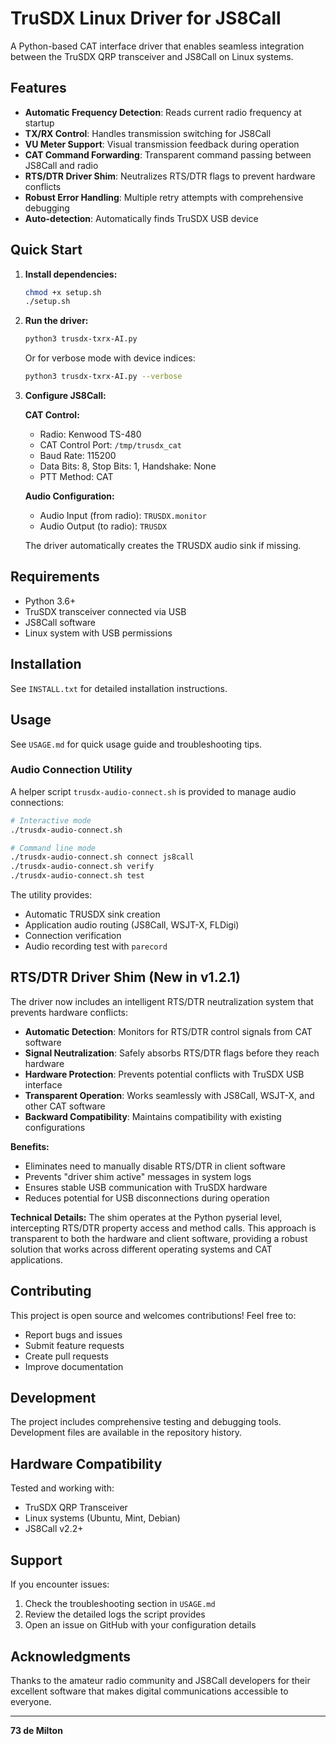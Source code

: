 # TruSDX Linux Driver for JS8Call

A Python-based CAT interface driver that enables seamless integration between the TruSDX QRP transceiver and JS8Call on Linux systems.

## Features

- **Automatic Frequency Detection**: Reads current radio frequency at startup
- **TX/RX Control**: Handles transmission switching for JS8Call
- **VU Meter Support**: Visual transmission feedback during operation  
- **CAT Command Forwarding**: Transparent command passing between JS8Call and radio
- **RTS/DTR Driver Shim**: Neutralizes RTS/DTR flags to prevent hardware conflicts
- **Robust Error Handling**: Multiple retry attempts with comprehensive debugging
- **Auto-detection**: Automatically finds TruSDX USB device

## Quick Start

1. **Install dependencies:**
   ```bash
   chmod +x setup.sh
   ./setup.sh
   ```

2. **Run the driver:**
   ```bash
   python3 trusdx-txrx-AI.py
   ```
   
   Or for verbose mode with device indices:
   ```bash
   python3 trusdx-txrx-AI.py --verbose
   ```

3. **Configure JS8Call:**
   
   **CAT Control:**
   - Radio: Kenwood TS-480
   - CAT Control Port: `/tmp/trusdx_cat`
   - Baud Rate: 115200
   - Data Bits: 8, Stop Bits: 1, Handshake: None
   - PTT Method: CAT
   
   **Audio Configuration:**
   - Audio Input (from radio): `TRUSDX.monitor`
   - Audio Output (to radio): `TRUSDX`
   
   The driver automatically creates the TRUSDX audio sink if missing.

## Requirements

- Python 3.6+
- TruSDX transceiver connected via USB
- JS8Call software
- Linux system with USB permissions

## Installation

See `INSTALL.txt` for detailed installation instructions.

## Usage

See `USAGE.md` for quick usage guide and troubleshooting tips.

### Audio Connection Utility

A helper script `trusdx-audio-connect.sh` is provided to manage audio connections:

```bash
# Interactive mode
./trusdx-audio-connect.sh

# Command line mode
./trusdx-audio-connect.sh connect js8call
./trusdx-audio-connect.sh verify
./trusdx-audio-connect.sh test
```

The utility provides:
- Automatic TRUSDX sink creation
- Application audio routing (JS8Call, WSJT-X, FLDigi)
- Connection verification
- Audio recording test with `parecord`

## RTS/DTR Driver Shim (New in v1.2.1)

The driver now includes an intelligent RTS/DTR neutralization system that prevents hardware conflicts:

- **Automatic Detection**: Monitors for RTS/DTR control signals from CAT software
- **Signal Neutralization**: Safely absorbs RTS/DTR flags before they reach hardware
- **Hardware Protection**: Prevents potential conflicts with TruSDX USB interface
- **Transparent Operation**: Works seamlessly with JS8Call, WSJT-X, and other CAT software
- **Backward Compatibility**: Maintains compatibility with existing configurations

**Benefits:**
- Eliminates need to manually disable RTS/DTR in client software
- Prevents "driver shim active" messages in system logs
- Ensures stable USB communication with TruSDX hardware
- Reduces potential for USB disconnections during operation

**Technical Details:**
The shim operates at the Python pyserial level, intercepting RTS/DTR property access and method calls. This approach is transparent to both the hardware and client software, providing a robust solution that works across different operating systems and CAT applications.

## Contributing

This project is open source and welcomes contributions! Feel free to:
- Report bugs and issues
- Submit feature requests
- Create pull requests
- Improve documentation

## Development

The project includes comprehensive testing and debugging tools. Development files are available in the repository history.

## Hardware Compatibility

Tested and working with:
- TruSDX QRP Transceiver
- Linux systems (Ubuntu, Mint, Debian)
- JS8Call v2.2+

## Support

If you encounter issues:
1. Check the troubleshooting section in `USAGE.md`
2. Review the detailed logs the script provides
3. Open an issue on GitHub with your configuration details

## Acknowledgments

Thanks to the amateur radio community and JS8Call developers for their excellent software that makes digital communications accessible to everyone.

---

**73 de Milton**
